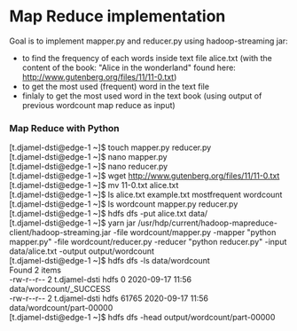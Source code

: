 # Map Reduce implementation
Goal is to implement mapper.py and reducer.py using hadoop-streaming jar:
  * to find the frequency of each words inside text file alice.txt (with the content of the book: "Alice in the wonderland" found here: http://www.gutenberg.org/files/11/11-0.txt)
  * to get the most used (frequent) word in the text file
  * finlaly to get the most used word in the text book (using output of previous wordcount map reduce as input)
  
### Map Reduce with Python
[t.djamel-dsti@edge-1 ~]$ touch mapper.py reducer.py  
[t.djamel-dsti@edge-1 ~]$ nano mapper.py  
[t.djamel-dsti@edge-1 ~]$ nano reducer.py  
[t.djamel-dsti@edge-1 ~]$ wget http://www.gutenberg.org/files/11/11-0.txt  
[t.djamel-dsti@edge-1 ~]$ mv 11-0.txt alice.txt   
[t.djamel-dsti@edge-1 ~]$ ls
alice.txt  example.txt  mostfrequent  wordcount  
[t.djamel-dsti@edge-1 ~]$ ls wordcount
mapper.py  reducer.py  
[t.djamel-dsti@edge-1 ~]$  hdfs dfs -put alice.txt data/  
[t.djamel-dsti@edge-1 ~]$  yarn jar /usr/hdp/current/hadoop-mapreduce-client/hadoop-streaming.jar -file wordcount/mapper.py -mapper "python mapper.py" -file wordcount/reducer.py -reducer "python reducer.py" -input data/alice.txt -output output/wordcount  
[t.djamel-dsti@edge-1 ~]$ hdfs dfs -ls data/wordcount  
Found 2 items  
-rw-r--r--   2 t.djamel-dsti hdfs          0 2020-09-17 11:56 data/wordcount/_SUCCESS  
-rw-r--r--   2 t.djamel-dsti hdfs      61765 2020-09-17 11:56 data/wordcount/part-00000  
[t.djamel-dsti@edge-1 ~]$ hdfs dfs -head output/wordcount/part-00000  


